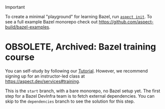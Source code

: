 > [!IMPORTANT]  
> To create a minimal "playground" for learning Bazel, run [`aspect init`](https://docs.aspect.build/cli/commands/aspect_init).
> To see a full example Bazel monorepo check out <https://github.com/aspect-build/bazel-examples>.

# OBSOLETE, Archived: Bazel training course

You can self-study by following our [Tutorial](https://docs.aspect.build/tutorial).
However, we recommend signing up for an instructor-led class at <https://aspect.dev/services#training>.

This is the `start` branch, with a bare monorepo, no Bazel setup yet.
The first step for a Bazel DevInfra team is to fetch external dependencies.
You can skip to the `dependencies` branch to see the solution for this step.
